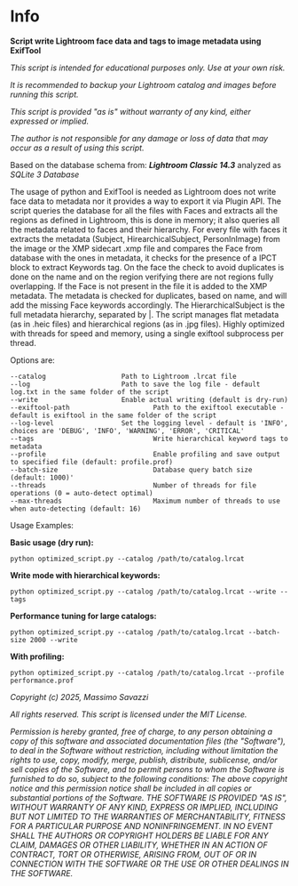 # Info

  

**Script write Lightroom face data and tags to image metadata using ExifTool**


*This script is intended for educational purposes only. Use at your own risk.*

*It is recommended to backup your Lightroom catalog and images before running this script.*

*This script is provided "as is" without warranty of any kind, either expressed or implied.*

*The author is not responsible for any damage or loss of data that may occur as a result of using this script.*
   
  

Based on the database schema from: ***Lightroom Classic 14.3*** analyzed as *SQLite 3 Database*

  

The usage of python and ExifTool is needed as Lightroom does not write face data to metadata nor it provides a way to export it via Plugin API.
The script queries the database for all the files with Faces and extracts all the regions as defined in Lightroom, this is done in memory; it also queries all the metadata related to faces and their hierarchy.
For every file with faces it extracts the metadata (Subject, HirearchicalSubject, PersonInImage) from the image or the XMP sidecart .xmp file and compares the Face from database with the ones in metadata, it checks for the presence of a IPCT block to extract Keywords tag.
On the face the check to avoid duplicates is done on the name and on the region verifying there are not regions fully overlapping.
If the Face is not present in the file it is added to the XMP metadata. 
The metadata is checked for duplicates, based on name, and  will add the missing Face keywords accordingly.
The HierarchicalSubject is the full metadata hierarchy, separated by |.
The script manages flat metadata (as in .heic files) and hierarchical regions (as in .jpg files).
Highly optimized with threads for speed and memory, using a single exiftool subprocess per thread.

  

Options are:

    --catalog		            Path to Lightroom .lrcat file
    --log			            Path to save the log file - default log.txt in the same folder of the script
    --write			            Enable actual writing (default is dry-run)
    --exiftool-path                     Path to the exiftool executable - default is exiftool in the same folder of the script
    --log-level		            Set the logging level - default is 'INFO', choices are 'DEBUG', 'INFO', 'WARNING', 'ERROR', 'CRITICAL'
    --tags                              Write hierarchical keyword tags to metadata
    --profile                           Enable profiling and save output to specified file (default: profile.prof)
    --batch-size                        Database query batch size (default: 1000)'
    --threads                           Number of threads for file operations (0 = auto-detect optimal)
    --max-threads                       Maximum number of threads to use when auto-detecting (default: 16)

Usage Examples:


**Basic usage (dry run):**


    python optimized_script.py --catalog /path/to/catalog.lrcat

**Write mode with hierarchical keywords:**


    python optimized_script.py --catalog /path/to/catalog.lrcat --write --tags

**Performance tuning for large catalogs:**


    python optimized_script.py --catalog /path/to/catalog.lrcat --batch-size 2000 --write

**With profiling:**


    python optimized_script.py --catalog /path/to/catalog.lrcat --profile performance.prof

  
  
  


*Copyright (c) 2025, Massimo Savazzi* 
   
*All rights reserved.*
*This script is licensed under the MIT License.*
   
  
*Permission is hereby granted, free of charge, to any person obtaining a copy of this software and associated documentation files (the "Software"), to deal in the Software without restriction, including without limitation the rights to use, copy, modify, merge, publish, distribute, sublicense, and/or sell copies of the Software, and to permit persons to whom the Software is furnished to do so, subject to the following conditions: The above copyright notice and this permission notice shall be included in all copies or substantial portions of the Software.*
*THE SOFTWARE IS PROVIDED "AS IS", WITHOUT WARRANTY OF ANY KIND, EXPRESS OR IMPLIED, INCLUDING BUT NOT LIMITED TO THE WARRANTIES OF MERCHANTABILITY, FITNESS FOR A PARTICULAR PURPOSE AND NONINFRINGEMENT. IN NO EVENT SHALL THE AUTHORS OR COPYRIGHT HOLDERS BE LIABLE FOR ANY CLAIM, DAMAGES OR OTHER LIABILITY, WHETHER IN AN ACTION OF CONTRACT, TORT OR OTHERWISE, ARISING FROM, OUT OF OR IN CONNECTION WITH THE SOFTWARE OR THE USE OR OTHER DEALINGS IN THE SOFTWARE.* 
